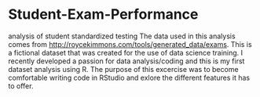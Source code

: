 # Student-Exam-Performance
analysis of student standardized testing 
The data used in this analysis comes from http://roycekimmons.com/tools/generated_data/exams. This is a fictional dataset that was created for the use of data science training. 
I recently developed a passion for data analysis/coding and this is my first dataset analysis using R. The purpose of this excercise was to become comfortable writing code in RStudio and exlore the different features it has to offer. 
